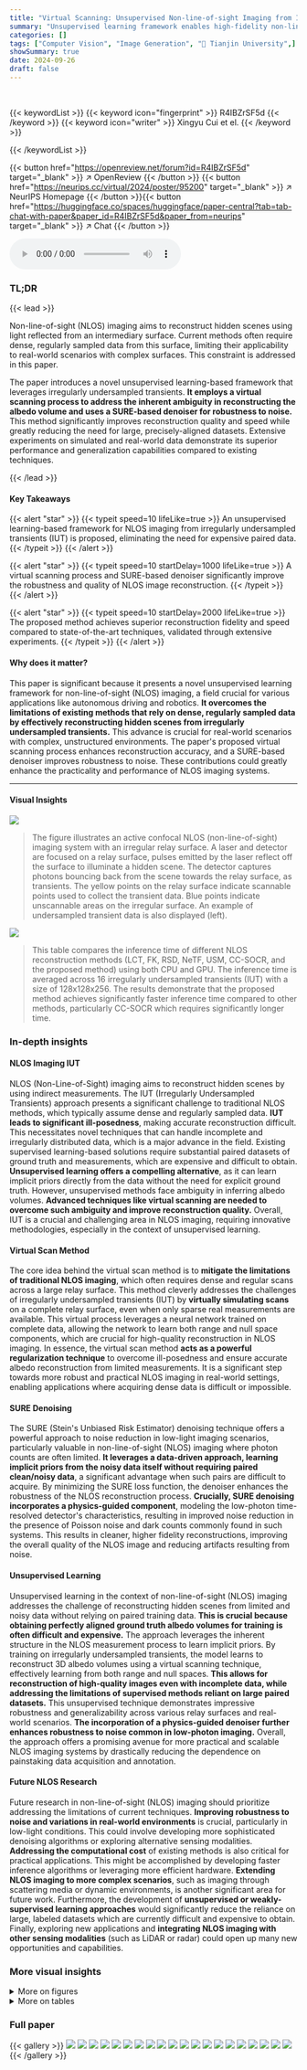 ```yaml
---
title: "Virtual Scanning: Unsupervised Non-line-of-sight Imaging from Irregularly Undersampled Transients"
summary: "Unsupervised learning framework enables high-fidelity non-line-of-sight (NLOS) imaging from irregularly undersampled transients, surpassing state-of-the-art methods in speed and robustness."
categories: []
tags: ["Computer Vision", "Image Generation", "🏢 Tianjin University",]
showSummary: true
date: 2024-09-26
draft: false
---
```


<br>

{{< keywordList >}}
{{< keyword icon="fingerprint" >}} R4IBZrSF5d {{< /keyword >}}
{{< keyword icon="writer" >}} Xingyu Cui et el. {{< /keyword >}}
 
{{< /keywordList >}}

{{< button href="https://openreview.net/forum?id=R4IBZrSF5d" target="_blank" >}}
↗ OpenReview
{{< /button >}}
{{< button href="https://neurips.cc/virtual/2024/poster/95200" target="_blank" >}}
↗ NeurIPS Homepage
{{< /button >}}{{< button href="https://huggingface.co/spaces/huggingface/paper-central?tab=tab-chat-with-paper&paper_id=R4IBZrSF5d&paper_from=neurips" target="_blank" >}}
↗ Chat
{{< /button >}}



<audio controls>
    <source src="https://ai-paper-reviewer.com/R4IBZrSF5d/podcast.wav" type="audio/wav">
    Your browser does not support the audio element.
</audio>


### TL;DR


{{< lead >}}

Non-line-of-sight (NLOS) imaging aims to reconstruct hidden scenes using light reflected from an intermediary surface. Current methods often require dense, regularly sampled data from this surface, limiting their applicability to real-world scenarios with complex surfaces. This constraint is addressed in this paper. 

The paper introduces a novel unsupervised learning-based framework that leverages irregularly undersampled transients.  **It employs a virtual scanning process to address the inherent ambiguity in reconstructing the albedo volume and uses a SURE-based denoiser for robustness to noise.** This method significantly improves reconstruction quality and speed while greatly reducing the need for large, precisely-aligned datasets.  Extensive experiments on simulated and real-world data demonstrate its superior performance and generalization capabilities compared to existing techniques.

{{< /lead >}}


#### Key Takeaways

{{< alert "star" >}}
{{< typeit speed=10 lifeLike=true >}} An unsupervised learning-based framework for NLOS imaging from irregularly undersampled transients (IUT) is proposed, eliminating the need for expensive paired data. {{< /typeit >}}
{{< /alert >}}

{{< alert "star" >}}
{{< typeit speed=10 startDelay=1000 lifeLike=true >}} A virtual scanning process and SURE-based denoiser significantly improve the robustness and quality of NLOS image reconstruction. {{< /typeit >}}
{{< /alert >}}

{{< alert "star" >}}
{{< typeit speed=10 startDelay=2000 lifeLike=true >}} The proposed method achieves superior reconstruction fidelity and speed compared to state-of-the-art techniques, validated through extensive experiments. {{< /typeit >}}
{{< /alert >}}

#### Why does it matter?
This paper is significant because it presents a novel unsupervised learning framework for non-line-of-sight (NLOS) imaging, a field crucial for various applications like autonomous driving and robotics.  **It overcomes the limitations of existing methods that rely on dense, regularly sampled data by effectively reconstructing hidden scenes from irregularly undersampled transients.** This advance is crucial for real-world scenarios with complex, unstructured environments. The paper's proposed virtual scanning process enhances reconstruction accuracy, and a SURE-based denoiser improves robustness to noise. These contributions could greatly enhance the practicality and performance of NLOS imaging systems.

------
#### Visual Insights



![](https://ai-paper-reviewer.com/R4IBZrSF5d/figures_1_1.jpg)

> The figure illustrates an active confocal NLOS (non-line-of-sight) imaging system with an irregular relay surface.  A laser and detector are focused on a relay surface, pulses emitted by the laser reflect off the surface to illuminate a hidden scene. The detector captures photons bouncing back from the scene towards the relay surface, as transients.  The yellow points on the relay surface indicate scannable points used to collect the transient data. Blue points indicate unscannable areas on the irregular surface.  An example of undersampled transient data is also displayed (left).





![](https://ai-paper-reviewer.com/R4IBZrSF5d/tables_8_1.jpg)

> This table compares the inference time of different NLOS reconstruction methods (LCT, FK, RSD, NeTF, USM, CC-SOCR, and the proposed method) using both CPU and GPU.  The inference time is averaged across 16 irregularly undersampled transients (IUT) with a size of 128x128x256.  The results demonstrate that the proposed method achieves significantly faster inference time compared to other methods, particularly CC-SOCR which requires significantly longer time.





### In-depth insights


#### NLOS Imaging IUT
NLOS (Non-Line-of-Sight) imaging aims to reconstruct hidden scenes by using indirect measurements.  The IUT (Irregularly Undersampled Transients) approach presents a significant challenge to traditional NLOS methods, which typically assume dense and regularly sampled data. **IUT leads to significant ill-posedness**, making accurate reconstruction difficult.  This necessitates novel techniques that can handle incomplete and irregularly distributed data, which is a major advance in the field.  Existing supervised learning-based solutions require substantial paired datasets of ground truth and measurements, which are expensive and difficult to obtain.  **Unsupervised learning offers a compelling alternative**, as it can learn implicit priors directly from the data without the need for explicit ground truth.  However, unsupervised methods face ambiguity in inferring albedo volumes.  **Advanced techniques like virtual scanning are needed to overcome such ambiguity and improve reconstruction quality.**  Overall, IUT is a crucial and challenging area in NLOS imaging, requiring innovative methodologies, especially in the context of unsupervised learning.

#### Virtual Scan Method
The core idea behind the virtual scan method is to **mitigate the limitations of traditional NLOS imaging**, which often requires dense and regular scans across a large relay surface.  This method cleverly addresses the challenges of irregularly undersampled transients (IUT) by **virtually simulating scans** on a complete relay surface, even when only sparse real measurements are available. This virtual process leverages a neural network trained on complete data, allowing the network to learn both range and null space components, which are crucial for high-quality reconstruction in NLOS imaging. In essence, the virtual scan method **acts as a powerful regularization technique** to overcome ill-posedness and ensure accurate albedo reconstruction from limited measurements. It is a significant step towards more robust and practical NLOS imaging in real-world settings, enabling applications where acquiring dense data is difficult or impossible.

#### SURE Denoising
The SURE (Stein's Unbiased Risk Estimator) denoising technique offers a powerful approach to noise reduction in low-light imaging scenarios, particularly valuable in non-line-of-sight (NLOS) imaging where photon counts are often limited.  **It leverages a data-driven approach, learning implicit priors from the noisy data itself without requiring paired clean/noisy data**, a significant advantage when such pairs are difficult to acquire. By minimizing the SURE loss function, the denoiser enhances the robustness of the NLOS reconstruction process.  **Crucially, SURE denoising incorporates a physics-guided component**, modeling the low-photon time-resolved detector's characteristics, resulting in improved noise reduction in the presence of Poisson noise and dark counts commonly found in such systems. This results in cleaner, higher fidelity reconstructions, improving the overall quality of the NLOS image and reducing artifacts resulting from noise.

#### Unsupervised Learning
Unsupervised learning in the context of non-line-of-sight (NLOS) imaging addresses the challenge of reconstructing hidden scenes from limited and noisy data without relying on paired training data.  **This is crucial because obtaining perfectly aligned ground truth albedo volumes for training is often difficult and expensive.**  The approach leverages the inherent structure in the NLOS measurement process to learn implicit priors. By training on irregularly undersampled transients, the model learns to reconstruct 3D albedo volumes using a virtual scanning technique, effectively learning from both range and null spaces.  **This allows for reconstruction of high-quality images even with incomplete data, while addressing the limitations of supervised methods reliant on large paired datasets.** This unsupervised technique demonstrates impressive robustness and generalizability across various relay surfaces and real-world scenarios.  **The incorporation of a physics-guided denoiser further enhances robustness to noise common in low-photon imaging.** Overall, the approach offers a promising avenue for more practical and scalable NLOS imaging systems by drastically reducing the dependence on painstaking data acquisition and annotation.

#### Future NLOS Research
Future research in non-line-of-sight (NLOS) imaging should prioritize addressing the limitations of current techniques.  **Improving robustness to noise and variations in real-world environments** is crucial, particularly in low-light conditions.  This could involve developing more sophisticated denoising algorithms or exploring alternative sensing modalities.  **Addressing the computational cost** of existing methods is also critical for practical applications.  This might be accomplished by developing faster inference algorithms or leveraging more efficient hardware.  **Extending NLOS imaging to more complex scenarios**, such as imaging through scattering media or dynamic environments, is another significant area for future work.  Furthermore, the development of **unsupervised or weakly-supervised learning approaches** would significantly reduce the reliance on large, labeled datasets which are currently difficult and expensive to obtain.  Finally, exploring new applications and **integrating NLOS imaging with other sensing modalities** (such as LiDAR or radar) could open up many new opportunities and capabilities.


### More visual insights

<details>
<summary>More on figures
</summary>


![](https://ai-paper-reviewer.com/R4IBZrSF5d/figures_3_1.jpg)

> This figure illustrates the pipeline of the unsupervised framework proposed in the paper.  It shows the SURE-based denoiser (a), which is a pre-processing step to reduce noise in the input. The virtual scanning reconstruction network (VSRNet) is the main component (b), which reconstructs the 3D albedo volume. Relay surfaces used for training are shown in (c), highlighting the irregular nature of the surfaces and how scanning points are selected. The virtual scanning process (d) is a key part of the proposed method, creating virtual scans to improve reconstruction by accounting for the null space (areas of the image that cannot be directly observed).


![](https://ai-paper-reviewer.com/R4IBZrSF5d/figures_4_1.jpg)

> This figure uses a toy example to illustrate the concept of range-null space decomposition in non-line-of-sight (NLOS) reconstruction and how the proposed virtual scanning method enhances the reconstruction by recovering null-space components.  (a) shows the decomposition of the true albedo volume (ρ) into range-space (Dr(ρ)) and null-space (Dn(ρ)) components using the first observation operator (H1). (b) demonstrates that using only the measurement consistency loss, the reconstruction may not accurately capture the true albedo due to the ambiguity in the null space. (c) shows that by introducing a virtual scanning process, the network can learn from both range and null spaces, leading to a more accurate reconstruction.


![](https://ai-paper-reviewer.com/R4IBZrSF5d/figures_6_1.jpg)

> This figure compares the reconstruction results of the 'bunny' model using different NLOS methods under various irregularly undersampled relay surfaces.  The results demonstrate the effectiveness of the proposed method in recovering geometric structures and achieving the highest PSNR (Peak Signal-to-Noise Ratio) values among compared methods.


![](https://ai-paper-reviewer.com/R4IBZrSF5d/figures_7_1.jpg)

> This figure displays the reconstruction results of several different methods on publicly available real-world datasets using various irregular relay surfaces. Each row represents a different dataset with different relay surface patterns. The columns represent different reconstruction methods, including LCT, FK, RSD, NeTF, USM, CC-SOCR, and the proposed method in the paper. The ground truth images of each scene are shown in the last column, offering a visual comparison of the performance of each algorithm.


![](https://ai-paper-reviewer.com/R4IBZrSF5d/figures_8_1.jpg)

> This figure compares the reconstruction results of different methods on a 'bunny' shaped object, using various irregularly sampled relay surfaces.  The intensity of each reconstruction is normalized.  PSNR (Peak Signal-to-Noise Ratio) values are provided for quantitative comparison of each method's reconstruction quality against the ground truth image.


![](https://ai-paper-reviewer.com/R4IBZrSF5d/figures_9_1.jpg)

> This figure presents ablation studies comparing the performance of the proposed method with and without the virtual scanning process and the SURE-based denoiser.  Subfigure (a) shows reconstructions using two different relay surfaces (Window 6 and Window 4) comparing the proposed method (Ours) with and without virtual scanning (VS).  It demonstrates that the virtual scanning process significantly improves reconstruction quality. Subfigure (b) shows reconstructions using the same relay surfaces, comparing the proposed method (Ours) with and without the SURE-based denoiser.  This subfigure highlights the impact of the denoiser in improving the robustness of the method to noise.


![](https://ai-paper-reviewer.com/R4IBZrSF5d/figures_13_1.jpg)

> This figure shows the architecture of the P-Unet network used for denoising irregularly undersampled transients. The network is based on 3D partial convolution, which uses a sampling matrix to differentiate between valid and invalid voxels, effectively capturing spatial information from the transients. The network also includes instance normalization layers, which are insensitive to input distribution, to enhance generalization. The network has an encoder-decoder structure with skip connections, and the kernel sizes of the 3D convolutions are indicated by the blue arrows.


![](https://ai-paper-reviewer.com/R4IBZrSF5d/figures_14_1.jpg)

> This figure demonstrates the reconstruction results of a 'bunny' model using different relay surface patterns.  The intensity of each reconstructed image is normalized from 0 to 1 for easier comparison, and the peak signal-to-noise ratio (PSNR) in decibels (dB) is provided as a quantitative evaluation metric for each reconstruction. This shows the impact of the relay surface on the quality of the NLOS reconstruction.


![](https://ai-paper-reviewer.com/R4IBZrSF5d/figures_16_1.jpg)

> The figure shows the experimental setup of the NLOS imaging system and reconstruction results with different sampling rates.  (a) is a top view of the setup, illustrating the laser source, detector, relay surface, and the hidden object with different light paths shown. (b) shows the maximum intensity projections of the transient signals and the corresponding reconstructions from the proposed method, highlighting the effect of different sampling rates on reconstruction quality.  The green boxes highlight the improved reconstruction quality using the proposed method in comparison to the direct measurement.


![](https://ai-paper-reviewer.com/R4IBZrSF5d/figures_18_1.jpg)

> This figure presents the reconstruction results from three publicly available real-world datasets ([10-12]) using different methods, including LCT, FK, RSD, NeTF, USM, CC-SOCR, and the proposed method. Each row represents a different relay surface pattern, allowing for a comparison of the methods' performance under various scenarios. The ground truth images are provided for reference. The results show that the proposed method achieves superior reconstruction quality compared to other methods across diverse relay surface patterns.


![](https://ai-paper-reviewer.com/R4IBZrSF5d/figures_19_1.jpg)

> This figure shows the reconstruction results of several real-world datasets ([10-12]) using different irregular relay surface patterns.  Each row represents a different dataset and relay surface pattern, comparing different NLOS reconstruction methods (LCT, FK, RSD, NeTF, USM, CC-SOCR, and the proposed method). The ground truth images are shown on the far right for comparison. This figure demonstrates the performance of each method across various real-world scenarios with irregularly sampled data.


</details>




<details>
<summary>More on tables
</summary>


![](https://ai-paper-reviewer.com/R4IBZrSF5d/tables_17_1.jpg)
> This table shows the results of an ablation study on the hyperparameter epsilon (ɛ) used in the SURE-based denoiser.  Different values of ɛ were tested, and the resulting Peak Signal-to-Noise Ratio (PSNR) and its variance are reported.  The PSNR measures the quality of the denoised images, with higher values indicating better denoising performance. The variance indicates the consistency of the results for each value of ɛ.

![](https://ai-paper-reviewer.com/R4IBZrSF5d/tables_17_2.jpg)
> This table shows the results of an ablation study on the hyperparameter β, which controls the balance between the measurement consistency loss and the virtual scanning loss in the proposed unsupervised NLOS imaging framework.  The PSNR (Peak Signal-to-Noise Ratio) is used to measure the quality of the 3D albedo volume reconstruction.  Different values of β were tested, and the table shows the mean PSNR and its variance for each value. The optimal value of β is determined based on maximizing PSNR.

![](https://ai-paper-reviewer.com/R4IBZrSF5d/tables_17_3.jpg)
> This table presents the results of an ablation study on the impact of varying the intervals of relay surfaces used during training on the performance of the proposed NLOS imaging method. The performance metric used is the Peak Signal-to-Noise Ratio (PSNR), calculated as the average and standard deviation across multiple trials. The table shows that using a wider range of intervals ([4, 8, 12, 16, 20]) during training leads to better reconstruction performance (higher average PSNR) compared to using smaller or fewer intervals.

![](https://ai-paper-reviewer.com/R4IBZrSF5d/tables_18_1.jpg)
> This table shows the results of an ablation study on the impact of the number of rotations of relay surfaces during training on the reconstruction performance, measured by PSNR.  The study varied the number of rotations (10, 20, 30, 40, 50, 60) and measured the mean and variance of the PSNR for each rotation condition. The results indicate an optimal number of rotations around 40, beyond which the performance starts to decrease.

</details>




### Full paper

{{< gallery >}}
<img src="https://ai-paper-reviewer.com/R4IBZrSF5d/1.png" class="grid-w50 md:grid-w33 xl:grid-w25" />
<img src="https://ai-paper-reviewer.com/R4IBZrSF5d/2.png" class="grid-w50 md:grid-w33 xl:grid-w25" />
<img src="https://ai-paper-reviewer.com/R4IBZrSF5d/3.png" class="grid-w50 md:grid-w33 xl:grid-w25" />
<img src="https://ai-paper-reviewer.com/R4IBZrSF5d/4.png" class="grid-w50 md:grid-w33 xl:grid-w25" />
<img src="https://ai-paper-reviewer.com/R4IBZrSF5d/5.png" class="grid-w50 md:grid-w33 xl:grid-w25" />
<img src="https://ai-paper-reviewer.com/R4IBZrSF5d/6.png" class="grid-w50 md:grid-w33 xl:grid-w25" />
<img src="https://ai-paper-reviewer.com/R4IBZrSF5d/7.png" class="grid-w50 md:grid-w33 xl:grid-w25" />
<img src="https://ai-paper-reviewer.com/R4IBZrSF5d/8.png" class="grid-w50 md:grid-w33 xl:grid-w25" />
<img src="https://ai-paper-reviewer.com/R4IBZrSF5d/9.png" class="grid-w50 md:grid-w33 xl:grid-w25" />
<img src="https://ai-paper-reviewer.com/R4IBZrSF5d/10.png" class="grid-w50 md:grid-w33 xl:grid-w25" />
<img src="https://ai-paper-reviewer.com/R4IBZrSF5d/11.png" class="grid-w50 md:grid-w33 xl:grid-w25" />
<img src="https://ai-paper-reviewer.com/R4IBZrSF5d/12.png" class="grid-w50 md:grid-w33 xl:grid-w25" />
<img src="https://ai-paper-reviewer.com/R4IBZrSF5d/13.png" class="grid-w50 md:grid-w33 xl:grid-w25" />
<img src="https://ai-paper-reviewer.com/R4IBZrSF5d/14.png" class="grid-w50 md:grid-w33 xl:grid-w25" />
<img src="https://ai-paper-reviewer.com/R4IBZrSF5d/15.png" class="grid-w50 md:grid-w33 xl:grid-w25" />
<img src="https://ai-paper-reviewer.com/R4IBZrSF5d/16.png" class="grid-w50 md:grid-w33 xl:grid-w25" />
<img src="https://ai-paper-reviewer.com/R4IBZrSF5d/17.png" class="grid-w50 md:grid-w33 xl:grid-w25" />
<img src="https://ai-paper-reviewer.com/R4IBZrSF5d/18.png" class="grid-w50 md:grid-w33 xl:grid-w25" />
<img src="https://ai-paper-reviewer.com/R4IBZrSF5d/19.png" class="grid-w50 md:grid-w33 xl:grid-w25" />
<img src="https://ai-paper-reviewer.com/R4IBZrSF5d/20.png" class="grid-w50 md:grid-w33 xl:grid-w25" />
{{< /gallery >}}
